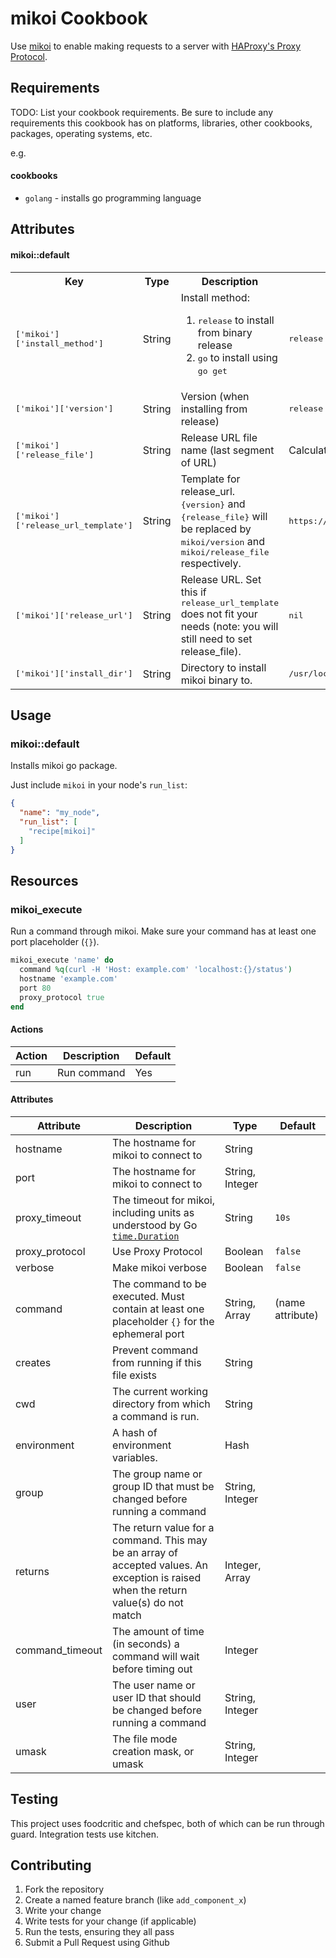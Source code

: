 mikoi Cookbook
============================
Use [mikoi](https://github.com/nabeken/mikoi) to enable making requests to a server with [HAProxy's Proxy Protocol](http://www.haproxy.org/download/1.5/doc/proxy-protocol.txt).

Requirements
------------
TODO: List your cookbook requirements. Be sure to include any requirements this cookbook has on platforms, libraries, other cookbooks, packages, operating systems, etc.

e.g.
#### cookbooks
- `golang` - installs go programming language

Attributes
----------

#### mikoi::default
<table>
  <tr>
    <th>Key</th>
    <th>Type</th>
    <th>Description</th>
    <th>Default</th>
  </tr>
  <tr>
    <td><tt>['mikoi']['install_method']</tt></td>
    <td>String</td>
    <td>Install method:
      <ol>
        <li><tt>release</tt> to install from binary release</li>
        <li><tt>go</tt> to install using <tt>go get</tt></li>
      </ol>
    </td>
    <td><tt>release</tt></td>
  </tr>
  <tr>
    <td><tt>['mikoi']['version']</tt></td>
    <td>String</td>
    <td>Version (when installing from release)</td>
    <td><tt>release</tt></td>
  </tr>
  <tr>
    <td><tt>['mikoi']['release_file']</tt></td>
    <td>String</td>
    <td>Release URL file name (last segment of URL)</td>
    <td>Calculated based on OS</td>
  </tr>
  <tr>
    <td><tt>['mikoi']['release_url_template']</tt></td>
    <td>String</td>
    <td>Template for release_url. <tt>{version}</tt> and <tt>{release_file}</tt> will be replaced by <tt>mikoi/version</tt> and <tt>mikoi/release_file</tt> respectively.</td>
    <td><tt>https://github.com/nabeken/mikoi/releases/download/{version}/{release_file}</tt></td>
  </tr>
  <tr>
    <td><tt>['mikoi']['release_url']</tt></td>
    <td>String</td>
    <td>Release URL. Set this if <tt>release_url_template</tt> does not fit your needs (note: you will still need to set release_file).
    <td><tt>nil</tt></td>
  </tr>
  <tr>
    <td><tt>['mikoi']['install_dir']</tt></td>
    <td>String</td>
    <td>Directory to install mikoi binary to.</td>
    <td><tt>/usr/local/bin</tt></td>
  </tr>
</table>

Usage
-----
### mikoi::default
Installs mikoi go package.

Just include `mikoi` in your node's `run_list`:

```json
{
  "name": "my_node",
  "run_list": [
    "recipe[mikoi]"
  ]
}
```

Resources
---------

### mikoi_execute
Run a command through mikoi. Make sure your command has at least one port placeholder (`{}`).

```ruby
mikoi_execute 'name' do
  command %q(curl -H 'Host: example.com' 'localhost:{}/status')
  hostname 'example.com'
  port 80
  proxy_protocol true
end
```

#### Actions
Action | Description | Default
------ |------------ |--------
run    | Run command | Yes

#### Attributes

Attribute       | Description | Type | Default
---------       |------------ |----- |--------
hostname        | The hostname for mikoi to connect to | String
port            | The hostname for mikoi to connect to | String, Integer
proxy_timeout   | The timeout for mikoi, including units as understood by Go [`time.Duration`](https://golang.org/pkg/time/#Duration) | String | `10s`
proxy_protocol  | Use Proxy Protocol | Boolean | `false`
verbose         | Make mikoi verbose | Boolean | `false`
command         | The command to be executed. Must contain at least one placeholder `{}` for the ephemeral port | String, Array | (name attribute)
creates         | Prevent command from running if this file exists | String |
cwd             | The current working directory from which a command is run. | String |
environment     | A hash of environment variables. | Hash
group           | The group name or group ID that must be changed before running a command | String, Integer
returns         | The return value for a command. This may be an array of accepted values. An exception is raised when the return value(s) do not match | Integer, Array
command_timeout | The amount of time (in seconds) a command will wait before timing out | Integer
user            | The user name or user ID that should be changed before running a command | String, Integer
umask           | The file mode creation mask, or umask | String, Integer

Testing
-------
This project uses foodcritic and chefspec, both of which can be run through guard. Integration tests use kitchen.

Contributing
------------
1. Fork the repository
2. Create a named feature branch (like `add_component_x`)
3. Write your change
4. Write tests for your change (if applicable)
5. Run the tests, ensuring they all pass
6. Submit a Pull Request using Github
